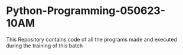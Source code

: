 # Python-Programming-050623-10AM
This Repository contains code of all the programs made and executed during the training of this batch
